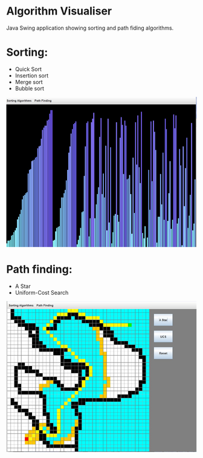 # Algorithm Visualiser
Java Swing application showing sorting and path fiding algorithms.

# Sorting:
- Quick Sort
- Insertion sort
- Merge sort
- Bubble sort


![Alt text](/screenShots/screen1.jpg?raw=true "Sorting")

# Path finding: 
- A Star
- Uniform-Cost Search

![Alt text](/screenShots/screen2.jpg?raw=true "PathFiding")

